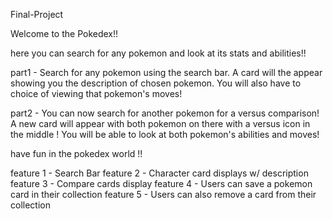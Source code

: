 Final-Project

Welcome to the Pokedex!!

here you can search for any pokemon and look at its stats and abilities!!

part1 - Search for any pokemon using the search bar.  A card will the appear showing you the description of chosen pokemon.
You will also have to choice of viewing that pokemon's moves!

part2 - You can now search for another pokemon for a versus comparison!  A new card will appear with both pokemon on there with a versus icon in the middle ! 
You will be able to look at both pokemon's abilities and moves!

have fun in the pokedex world !!

feature 1 - Search Bar
feature 2 - Character card displays w/ description
feature 3 - Compare cards display
feature 4 - Users can save a pokemon card in their collection
feature 5 - Users can also remove a card from their collection
